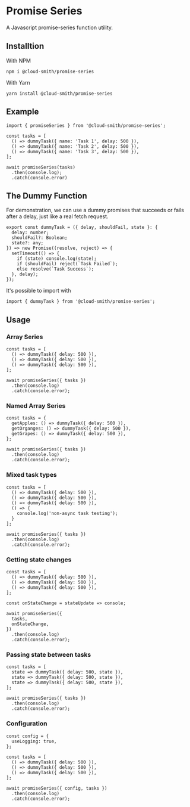 # Promise Series
A Javascript promise-series function utility.

## Installtion
With NPM
```
npm i @cloud-smith/promise-series
```
With Yarn
```
yarn install @cloud-smith/promise-series
```

## Example

```
import { promiseSeries } from '@cloud-smith/promise-series';

const tasks = [
  () => dummyTask({ name: 'Task 1', delay: 500 }),
  () => dummyTask({ name: 'Task 2', delay: 500 }),
  () => dummyTask({ name: 'Task 3', delay: 500 }),
];

await promiseSeries(tasks)
  .then(console.log);
  .catch(console.error)
```

## The Dummy Function
For demonstration, we can use a dummy promises that succeeds or fails after a delay, just like a real fetch request.

```
export const dummyTask = ({ delay, shouldFail, state }: {
  delay: number;
  shouldFail?: Boolean;
  state?: any;
}) => new Promise((resolve, reject) => {
  setTimeout(() => {
    if (state) console.log(state);
    if (shouldFail) reject(`Task Failed`);
    else resolve(`Task Success`);
  }, delay);
});
```

It's possible to import with
```
import { dummyTask } from '@cloud-smith/promise-series';
```

## Usage

### Array Series
```
const tasks = [
  () => dummyTask({ delay: 500 }),
  () => dummyTask({ delay: 500 }),
  () => dummyTask({ delay: 500 }),
];

await promiseSeries({ tasks })
  .then(console.log)
  .catch(console.error);
```

### Named Array Series
```
const tasks = {
  getApples: () => dummyTask({ delay: 500 }),
  getOrganges: () => dummyTask({ delay: 500 }),
  getGrapes: () => dummyTask({ delay: 500 }),
};

await promiseSeries({ tasks })
  .then(console.log)
  .catch(console.error);
```

### Mixed task types
```
const tasks = [
  () => dummyTask({ delay: 500 }),
  () => dummyTask({ delay: 500 }),
  () => dummyTask({ delay: 500 }),
  () => {
    console.log('non-async task testing');
  }
];

await promiseSeries({ tasks })
  .then(console.log)
  .catch(console.error);
```

### Getting state changes
```
const tasks = [
  () => dummyTask({ delay: 500 }),
  () => dummyTask({ delay: 500 }),
  () => dummyTask({ delay: 500 }),
];

const onStateChange = stateUpdate => console;

await promiseSeries({
  tasks,
  onStateChange,
})
  .then(console.log)
  .catch(console.error);
```

### Passing state between tasks
```
const tasks = [
  state => dummyTask({ delay: 500, state }),
  state => dummyTask({ delay: 500, state }),
  state => dummyTask({ delay: 500, state }),
];

await promiseSeries({ tasks })
  .then(console.log)
  .catch(console.error);
```

### Configuration
```
const config = {
  useLogging: true,
};

const tasks = [
  () => dummyTask({ delay: 500 }),
  () => dummyTask({ delay: 500 }),
  () => dummyTask({ delay: 500 }),
];

await promiseSeries({ config, tasks })
  .then(console.log)
  .catch(console.error);
```